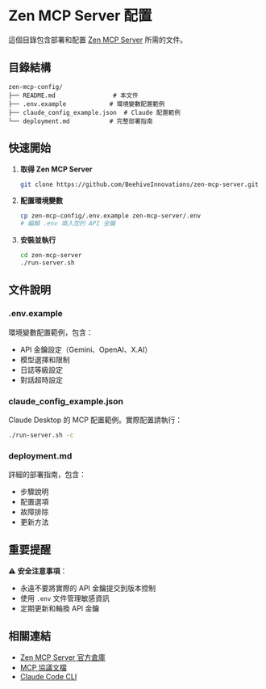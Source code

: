 # Zen MCP Server 配置

這個目錄包含部署和配置 [Zen MCP Server](https://github.com/BeehiveInnovations/zen-mcp-server) 所需的文件。

## 目錄結構

```
zen-mcp-config/
├── README.md                # 本文件
├── .env.example            # 環境變數配置範例
├── claude_config_example.json  # Claude 配置範例
└── deployment.md           # 完整部署指南
```

## 快速開始

1. **取得 Zen MCP Server**
   ```bash
   git clone https://github.com/BeehiveInnovations/zen-mcp-server.git
   ```

2. **配置環境變數**
   ```bash
   cp zen-mcp-config/.env.example zen-mcp-server/.env
   # 編輯 .env 填入您的 API 金鑰
   ```

3. **安裝並執行**
   ```bash
   cd zen-mcp-server
   ./run-server.sh
   ```

## 文件說明

### .env.example
環境變數配置範例，包含：
- API 金鑰設定（Gemini、OpenAI、X.AI）
- 模型選擇和限制
- 日誌等級設定
- 對話超時設定

### claude_config_example.json
Claude Desktop 的 MCP 配置範例。實際配置請執行：
```bash
./run-server.sh -c
```

### deployment.md
詳細的部署指南，包含：
- 步驟說明
- 配置選項
- 故障排除
- 更新方法

## 重要提醒

⚠️ **安全注意事項**：
- 永遠不要將實際的 API 金鑰提交到版本控制
- 使用 `.env` 文件管理敏感資訊
- 定期更新和輪換 API 金鑰

## 相關連結

- [Zen MCP Server 官方倉庫](https://github.com/BeehiveInnovations/zen-mcp-server)
- [MCP 協議文檔](https://modelcontextprotocol.com)
- [Claude Code CLI](https://claude.ai/code)